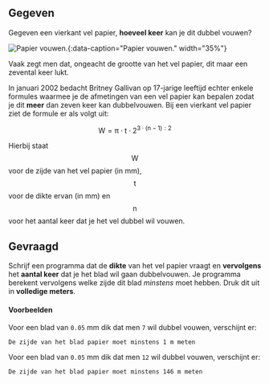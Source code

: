 ## Gegeven

Gegeven een vierkant vel papier, **hoeveel keer** kan je dit dubbel vouwen?

![Papier vouwen.](media/folding.gif "Papier vouwen."){:data-caption="Papier vouwen." width="35%"}

Vaak zegt men dat, ongeacht de grootte van het vel papier, dit maar een zevental keer lukt.

In januari 2002 bedacht Britney Gallivan op 17-jarige leeftijd echter enkele formules waarmee je de afmetingen van een vel papier kan bepalen zodat je dit **meer** dan zeven keer kan dubbelvouwen. Bij een vierkant vel papier ziet de formule er als volgt uit:

$$
 \mathsf{W = \pi \cdot t \cdot 2^{3\cdot (n-1) : 2}  }
$$

Hierbij staat $$\mathsf{W}$$ voor de zijde van het vel papier (in mm), $$\mathsf{t}$$ voor de dikte ervan (in mm) en $$\mathsf{n}$$ voor het aantal keer dat je het vel dubbel wil vouwen.

## Gevraagd
Schrijf een programma dat de **dikte** van het vel papier vraagt en **vervolgens** het **aantal keer** dat je het blad wil gaan dubbelvouwen. Je programma berekent vervolgens welke zijde dit blad *minstens* moet hebben. Druk dit uit in **volledige meters**.

#### Voorbeelden
Voor een blad van `0.05` mm dik dat men `7` wil dubbel vouwen, verschijnt er:
```
De zijde van het blad papier moet minstens 1 m meten
```

Voor een blad van `0.05` mm dik dat men `12` wil dubbel vouwen, verschijnt er:
```
De zijde van het blad papier moet minstens 146 m meten
```
